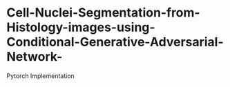 # Cell-Nuclei-Segmentation-from-Histology-images-using-Conditional-Generative-Adversarial-Network-
Pytorch Implementation
